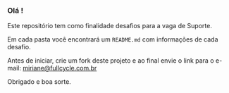 ### Olá !

Este repositório tem como finalidade desafios para a vaga de Suporte.

Em cada pasta você encontrará um `README.md` com informações de cada desafio.

Antes de iniciar, crie um fork deste projeto e ao final envie o link para o e-mail: miriane@fullcycle.com.br

Obrigado e boa sorte.